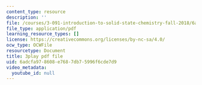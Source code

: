 ```yaml
---
content_type: resource
description: ''
file: /courses/3-091-introduction-to-solid-state-chemistry-fall-2018/6adcfa978608e7687db75996f6cde7d9_aCJECIYz8gM.pdf
file_type: application/pdf
learning_resource_types: []
license: https://creativecommons.org/licenses/by-nc-sa/4.0/
ocw_type: OCWFile
resourcetype: Document
title: 3play pdf file
uid: 6adcfa97-8608-e768-7db7-5996f6cde7d9
video_metadata:
  youtube_id: null
---
```


